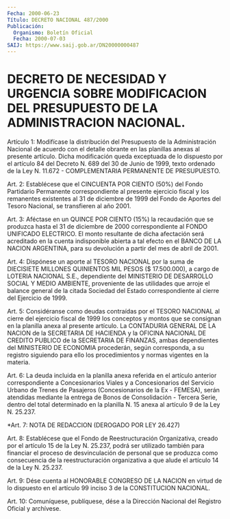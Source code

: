 ```yaml
---
Fecha: 2000-06-23
Título: DECRETO NACIONAL 487/2000
Publicación:
  Organismo: Boletín Oficial
  Fecha: 2000-07-03
SAIJ: https://www.saij.gob.ar/DN20000000487
---
```

# DECRETO DE NECESIDAD Y URGENCIA SOBRE MODIFICACION DEL PRESUPUESTO DE LA ADMINISTRACION NACIONAL.

<a id="1"></a>
Artículo 1: Modifícase la distribución del Presupuesto de la Administración Nacional de acuerdo con el detalle obrante en las planillas anexas al presente artículo. Dicha modificación queda exceptuada de lo dispuesto por el artículo 84 del Decreto N. 689 del 30 de Junio de 1999, texto ordenado de la Ley N. 11.672 - COMPLEMENTARIA PERMANENTE DE PRESUPUESTO.

<a id="2"></a>
Art. 2: Establécese que el CINCUENTA POR CIENTO (50%) del Fondo Partidario Permanente correspondiente al presente ejercicio fiscal y los remanentes existentes al 31 de diciembre de 1999 del Fondo de Aportes del Tesoro Nacional, se transfieren al año 2001.

<a id="3"></a>
Art. 3: Aféctase en un QUINCE POR CIENTO (15%) la recaudación que se produzca hasta el 31 de diciembre de 2000 correspondiente al FONDO UNIFICADO ELECTRICO. El monto resultante de dicha afectación será acreditado en la cuenta indisponible abierta a tal efecto en el BANCO DE LA NACION ARGENTINA, para su devolución a partir del mes de abril de 2001.

<a id="4"></a>
Art. 4: Dispónese un aporte al TESORO NACIONAL por la suma de DIECISIETE MILLONES QUINIENTOS MIL PESOS ($ 17.500.000), a cargo de LOTERIA NACIONAL S.E., dependiente del MINISTERIO DE DESARROLLO SOCIAL Y MEDIO AMBIENTE, proveniente de las utilidades que arroje el balance general de la citada Sociedad del Estado correspondiente al cierre del Ejercicio de 1999.

<a id="5"></a>
Art. 5: Considéranse como deudas contraídas por el TESORO NACIONAL al cierre del ejercicio fiscal de 1999 los conceptos y montos que se consignan en la planilla anexa al presente artículo. La CONTADURIA GENERAL DE LA NACION de la SECRETARIA DE HACIENDA y la OFICINA NACIONAL DE CREDITO PUBLICO de la SECRETARIA DE FINANZAS, ambas dependientes del MINISTERIO DE ECONOMIA procederán, según corresponda, a su registro siguiendo para ello los procedimientos y normas vigentes en la materia.

<a id="6"></a>
Art. 6: La deuda incluida en la planilla anexa referida en el artículo anterior correspondiente a Concesionarios Viales y a Concesionarios del Servicio Urbano de Trenes de Pasajeros (Concesionarios de la Ex - FEMESA), serán atendidas mediante la entrega de Bonos de Consolidación - Tercera Serie, dentro del total determinado en la planilla N. 15 anexa al artículo 9 de la Ley N. 25.237.

<a id="7"></a>
*Art. 7: NOTA DE REDACCION (DEROGADO POR LEY 26.427)

<a id="8"></a>
Art. 8: Establécese que el Fondo de Reestructuración Organizativa, creado por el artículo 15 de la Ley N. 25.237, podrá ser utilizado también para financiar el proceso de desvinculación de personal que se produzca como consecuencia de la reestructuración organizativa a que alude el artículo 14 de la Ley N. 25.237.

<a id="9"></a>
Art. 9: Dése cuenta al HONORABLE CONGRESO DE LA NACION en virtud de lo dispuesto en el artículo 99 inciso 3 de la CONSTITUCION NACIONAL.

<a id="10"></a>
Art. 10: Comuníquese, publíquese, dése a la Dirección Nacional del Registro Oficial y archívese.